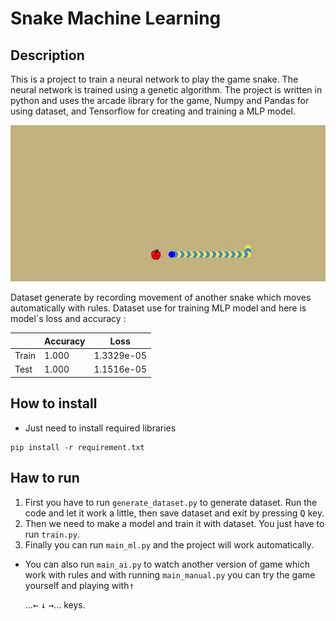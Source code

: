 # Snake Machine Learning

## Description
This is a project to train a neural network to play the game snake. The neural network is trained using a genetic algorithm. The project is written in python and uses the arcade library for the game, Numpy and Pandas for using dataset, and Tensorflow for creating and training a MLP model.

![Alt text](pics/game_shot.jpg)

Dataset generate by recording movement of another snake which moves automatically with rules. Dataset use for training MLP model and here is model`s loss and accuracy :


|   |Accuracy|Loss|
|---|---|---|
|Train|1.000|1.3329e-05
|Test|1.000|1.1516e-05


## How to install
* Just need to install required libraries
```
pip install -r requirement.txt
```

## Haw to run
1. First you have to run `generate_dataset.py` to generate dataset. Run the code and let it work a little, then save dataset and exit by pressing <kbd>Q</kbd> key.
2. Then we need to make a model and train it with dataset. You just have to run `train.py`.
3. Finally you can run `main_ml.py` and the project will work automatically.

* You can also run `main_ai.py` to watch another version of game which work with rules and with running `main_manual.py` you can try the game yourself and playing with<kbd>↑</kbd>

    ...<kbd>←</kbd> <kbd>↓</kbd> <kbd>→</kbd>... keys. 